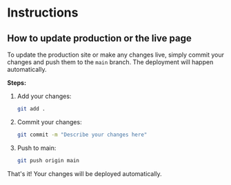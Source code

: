 # Instructions

## How to update production or the live page

To update the production site or make any changes live, simply commit your changes and push them to the `main` branch. The deployment will happen automatically.

**Steps:**

1. Add your changes:
   ```sh
   git add .
   ```
2. Commit your changes:
   ```sh
   git commit -m "Describe your changes here"
   ```
3. Push to main:
   ```sh
   git push origin main
   ```

That's it! Your changes will be deployed automatically.
